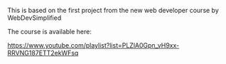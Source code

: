 This is based on the first project from the new web developer course by WebDevSimplified 

The course is available here:

https://www.youtube.com/playlist?list=PLZlA0Gpn_vH9xx-RRVNG187ETT2ekWFsq
